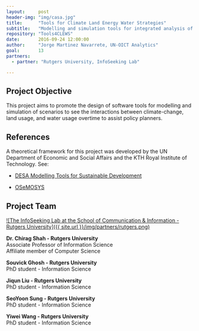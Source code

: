 ```yaml
---
layout:     post
header-img: "img/casa.jpg"
title:      "Tools for Climate Land Energy Water Strategies"
subtitle:   "Modelling and simulation tools for integrated analysis of the interlinkages between climate, land, materials, energy and water in our planet."
repository: "Tools4CLEWS"
date:       2016-09-24 12:00:00
author:     "Jorge Martinez Navarrete, UN-OICT Analytics"
goal:		13
partners:   
  - partner: "Rutgers University, InfoSeeking Lab"

---
```

Project Objective
------------

This project aims to promote the design of software tools for modelling and simulation of scenarios to see the interactions between climate-change, land usage, and water usage overtime to assist policy planners.


References
------------
A theoretical framework for this project was developed by the UN Department of Economic and Social Affairs and the KTH Royal Institute of Technology. See:

- [DESA Modelling Tools for Sustainable Development](https://unite.un.org/sites/unite.un.org/files/app-globalclews-v-1-0/landingpage.html)

- [OSeMOSYS](http://www.osemosys.org/)


Project Team
------------

[![The InfoSeeking Lab at the School of Communication & Information - Rutgers University]({{ site.url }}/img/partners/rutgers.png)](http://www.infoseeking.org/)

**Dr. Chirag Shah - Rutgers University**  
Associate Professor of Information Science  
Affiliate member of Computer Science


**Souvick Ghosh - Rutgers University**  
PhD student - Information Science


**Jiqun Liu - Rutgers University**  
PhD student - Information Science


**SeoYoon Sung - Rutgers University**  
PhD student - Information Science


**Yiwei Wang - Rutgers University**  
PhD student - Information Science

